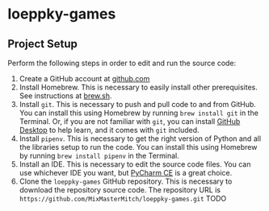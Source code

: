 # loeppky-games

## Project Setup
Perform the following steps in order to edit and run the source code:
1. Create a GitHub account at [github.com](https://github.com/)
2. Install Homebrew. This is necessary to easily install other prerequisites. See instructions at [brew.sh](https://brew.sh/).
3. Install `git`. This is necessary to push and pull code to and from GitHub. You can install this using Homebrew by running `brew install git` in the Terminal. Or, if you are not familiar with `git`, you can install [GitHub Desktop](https://desktop.github.com/) to help learn, and it comes with `git` included.
4. Install `pipenv`. This is necessary to get the right version of Python and all the libraries setup to run the code. You can install this using Homebrew by running `brew install pipenv` in the Terminal.
5. Install an IDE. This is necessary to edit the source code files. You can use whichever IDE you want, but [PyCharm CE](https://www.jetbrains.com/pycharm/download/#section=mac) is a great choice.
6. Clone the `loeppky-games` GitHub repository. This is necessary to download the repository source code. The repository URL is `https://github.com/MixMasterMitch/loeppky-games.git` TODO